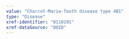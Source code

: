 ```yaml
---
value: "Charcot-Marie-Tooth disease type 4B1"
type: "Disease"
xref-identifier: "0110191"
xref-dataSource: "DOID"
---
```

